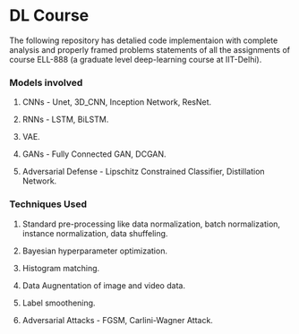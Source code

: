 # DL Course

The following repository has detalied code implementaion with complete analysis and properly framed problems statements of all the assignments of course ELL-888 (a graduate level deep-learning course at IIT-Delhi). 

### Models involved

1. CNNs - Unet, 3D_CNN, Inception Network, ResNet.

2. RNNs - LSTM, BiLSTM.

3. VAE.

4. GANs - Fully Connected GAN, DCGAN.

5. Adversarial Defense - Lipschitz Constrained Classifier, Distillation Network.

### Techniques Used

1. Standard pre-processing like data normalization, batch normalization, instance normalization, data shuffeling.

2. Bayesian hyperparameter optimization.

3. Histogram matching.

4. Data Augnentation of image and video data.

5. Label smoothening.

6. Adversarial Attacks - FGSM, Carlini-Wagner Attack.
